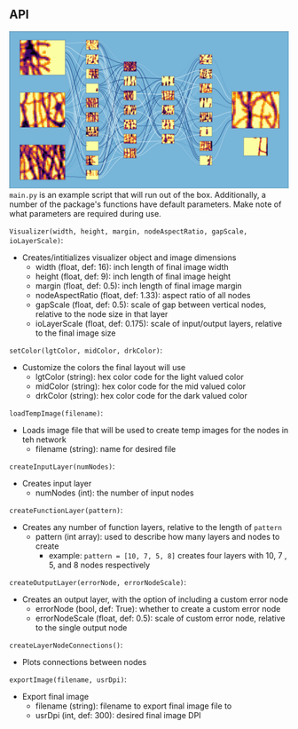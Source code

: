 ## API
![annVizDescription](img/annVizDescription.png)
`main.py` is an example script that will run out of the box. Additionally, a number of the package's functions have default parameters. Make note of what parameters are required during use.


`Visualizer(width, height, margin, nodeAspectRatio, gapScale, ioLayerScale)`:
- Creates/intitializes visualizer object and image dimensions
	- width (float, def: 16): inch length of final image width
	- height (float, def: 9): inch length of final image height
	- margin (float, def: 0.5): inch length of final image margin
	- nodeAspectRatio (float, def: 1.33): aspect ratio of all nodes
	- gapScale (float, def: 0.5): scale of gap between vertical nodes, relative to the node size in that layer
	- ioLayerScale (float, def: 0.175): scale of input/output layers, relative to the final image size

`setColor(lgtColor, midColor, drkColor)`:
- Customize the colors the final layout will use
	- lgtColor (string): hex color code for the light valued color
	- midColor (string): hex color code for the mid valued color
	- drkColor (string): hex color code for the dark valued color

`loadTempImage(filename)`:
- Loads image file that will be used to create temp images for the nodes in teh network
	- filename (string): name for desired file

`createInputLayer(numNodes)`:
- Creates input layer
	- numNodes (int): the number of input nodes

`createFunctionLayer(pattern)`:
- Creates any number of function layers, relative to the length of `pattern`
	- pattern (int array): used to describe how many layers and nodes to create
		- example: `pattern = [10, 7, 5, 8]` creates four layers with 10, 7 , 5, and 8 nodes respectively
	
`createOutputLayer(errorNode, errorNodeScale)`:
- Creates an output layer, with the option of including a custom error node
	- errorNode (bool, def: True): whether to create a custom error node
	- errorNodeScale (float, def: 0.5): scale of custom error node, relative to the single output node

`createLayerNodeConnections()`:
- Plots connections between nodes

`exportImage(filename, usrDpi)`:
- Export final image
	- filename (string): filename to export final image file to
	- usrDpi (int, def: 300): desired final image DPI